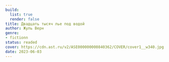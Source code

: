 ```yaml
---
build:
  list: true
  render: false
title: Двадцать тысяч лье под водой
author: Жуль Верн
genre:
- fictionn
status: readed
cover: https://cdn.ast.ru/v2/ASE000000000840362/COVER/cover1__w340.jpg
date: 2023-06-03
---
```



